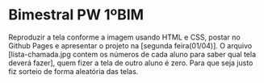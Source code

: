 
# Bimestral PW 1ºBIM

Reproduzir a tela conforme a imagem usando HTML e CSS, postar no Github Pages e apresentar o projeto na [segunda feira(01/04)]. O arquivo [lista-chamada.jpg contem os números de cada aluno para saber qual tela deverá fazer], quem fizer a tela de outro aluno é zero. Para que seja justo fiz sorteio de forma aleatória das telas.

